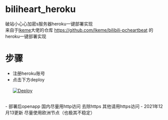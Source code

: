# biliheart_heroku
破站小心心加密s服务器heroku一键部署实现<br/>
来自于[lkeme](https://github.com/lkeme "lkeme")大佬的仓库 https://github.com/lkeme/bilibili-pcheartbeat  的heroku一键部署实现
# 步骤
- 注册heroku账号
- 点击下方deploy<br/><br/>
[![Deploy](https://www.herokucdn.com/deploy/button.png)](https://dashboard.heroku.com/new?template=https%3A%2F%2Fgithub.com%2FBanqiJane%2Fbiliheart_heroku)

<br/>
- 部署后openapp 国内尽量用http访问 去除https 其他请用https访问
- 2021年12月13更新 尽量使用欧洲节点（也极其不稳定）

